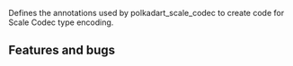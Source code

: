 Defines the annotations used by polkadart_scale_codec to create code for Scale Codec type encoding.

## Features and bugs
